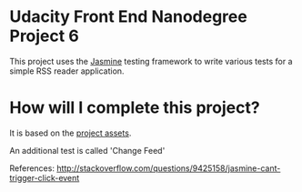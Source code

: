 # Udacity Front End Nanodegree Project 6

This project uses the [Jasmine](http://jasmine.github.io/) testing framework to write various tests for a simple RSS reader application.

# How will I complete this project?

It is based on the [project assets](http://github.com/udacity/frontend-nanodegree-feedreader).

An additional test is called 'Change Feed'

References:
http://stackoverflow.com/questions/9425158/jasmine-cant-trigger-click-event

